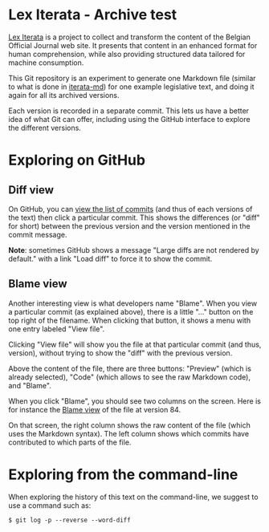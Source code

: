 # Lex Iterata - Archive test

[Lex Iterata](https://refli.be/fr/lex) is a project to collect and transform
the content of the Belgian Official Journal web site. It presents that content
in an enhanced format for human comprehension, while also providing structured
data tailored for machine consumption.

This Git repository is an experiment to generate one Markdown file (similar to
what is done in [iterata-md](https://github.com/hypered/iterata-md)) for one
example legislative text, and doing it again for all its archived versions.

Each version is recorded in a separate commit. This lets us have a better idea
of what Git can offer, including using the GitHub interface to explore the
different versions.

# Exploring on GitHub

## Diff view

On GitHub, you can [view the list of
commits](https://github.com/hypered/iterata-archive/commits/main/) (and thus of
each versions of the text) then click a particular commit. This shows the
differences (or "diff" for short) between the previous version and the version
mentioned in the commit message.

**Note**: sometimes GitHub shows a message "Large diffs are not rendered by
default." with a link "Load diff" to force it to show the commit.

## Blame view

Another interesting view is what developers name "Blame". When you view a
particular commit (as explained above), there is a little "..." button on the
top right of the filename. When clicking that button, it shows a menu with one
entry labeled "View file".

Clicking "View file" will show you the file at that particular commit (and
thus, version), without trying to show the "diff" with the previous version.

Above the content of the file, there are three buttons: "Preview" (which is
already selected), "Code" (which allows to see the raw Markdown code), and
"Blame".

When you click "Blame", you should see two columns on the screen. Here is for
instance the [Blame
view](https://github.com/hypered/iterata-archive/blame/cf4756b9019423e5c9e73c5d3b80301ba6c674b6/texts/1999/01/1999011160.md)
of the file at version 84.

On that screen, the right column shows the raw content of the file (which uses
the Markdown syntax). The left column shows which commits have contributed to
which parts of the file.

# Exploring from the command-line

When exploring the history of this text on the command-line, we suggest to use
a command such as:

```
$ git log -p --reverse --word-diff
```
